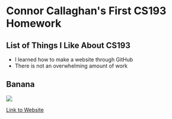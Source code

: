# Connor Callaghan's First CS193 Homework

## List of Things I Like About CS193
- I learned how to make a website through GitHub
- There is not an overwhelming amount of work

## Banana
![](https://www.kroger.com/product/images/xlarge/front/0000000004011)

[Link to Website](https://cjcallaghan.github.io/CS193HW0/)
